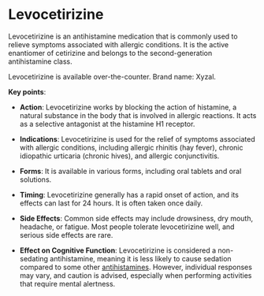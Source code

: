 <!--
source: gpt-3 + jph editing
tags: antihistamines mast-cell-stabilizers medications
-->

# Levocetirizine

Levocetirizine is an antihistamine medication that is commonly used to relieve symptoms associated with allergic conditions. It is the active enantiomer of cetirizine and belongs to the second-generation antihistamine class.

Levocetirizine is available over-the-counter. Brand name: Xyzal.

**Key points**:

* **Action**: Levocetirizine works by blocking the action of histamine, a natural substance in the body that is involved in allergic reactions. It acts as a selective antagonist at the histamine H1 receptor.

* **Indications**: Levocetirizine is used for the relief of symptoms associated with allergic conditions, including allergic rhinitis (hay fever), chronic idiopathic urticaria (chronic hives), and allergic conjunctivitis.

* **Forms**: It is available in various forms, including oral tablets and oral solutions.

* **Timing**: Levocetirizine generally has a rapid onset of action, and its effects can last for 24 hours. It is often taken once daily.

* **Side Effects**: Common side effects may include drowsiness, dry mouth, headache, or fatigue. Most people tolerate levocetirizine well, and serious side effects are rare.

* **Effect on Cognitive Function**: Levocetirizine is considered a non-sedating antihistamine, meaning it is less likely to cause sedation compared to some other [antihistamines](../antihistamines/). However, individual responses may vary, and caution is advised, especially when performing activities that require mental alertness.
